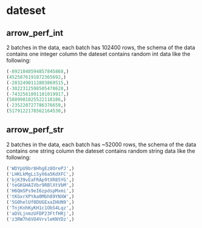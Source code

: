 # dateset

## arrow_perf_int

2 batches in the data, each batch has 102400 rows, the schema of the data contains one integer column
the dateset contains random int data like the following:

```python
(-8921048594857845868,)
(4525876191872365692,)
(-2032490112803869515,)
(-3022312598505478628,)
(-7432561891101019917,)
(5889981025522118186,)
(-235220727786376659,)
(5179122178562164530,)
```

## arrow_perf_str

2 batches in the data, each batch has ~52000 rows, the schema of the data contains one string column
the dateset contains random string data like the following:

```python
('WDYpU9br8HhgEz8OrePJ',)
('LHKLkMgLiSyX6a5KdXFC',)
('bjK39vEaFRAp9tXR85YG',)
('teGKGHAIVbr9RBlXtVbM',)
('H6QmSPs9eI6zpdspMxmi',)
('tKGxrXPYAa0Mbh89YNXW',)
('5G0helUf0DUGExaIHUN9',)
('TnjKnhKyKH1c1ObS4Lqz',)
('aDVLjnmzUFDP23FtfHRj',)
('z3RW7h6VO4VrvleKNYDz',)
```

